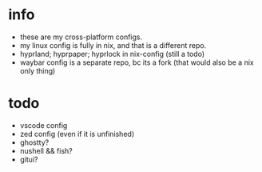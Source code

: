 # info
- these are my cross-platform configs.
- my linux config is fully in nix, and that is a different repo.
- hyprland; hyprpaper; hyprlock in nix-config (still a todo)
- waybar config is a separate repo, bc its a fork (that would also be a nix only thing)

# todo
- vscode config
- zed config (even if it is unfinished)
- ghostty?
- nushell && fish?
- gitui?
